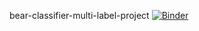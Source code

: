 bear-classifier-multi-label-project
[![Binder](https://mybinder.org/badge_logo.svg)](https://mybinder.org/v2/gh/ismaeljunior/bear-classifier-multi-label-project/HEAD)
